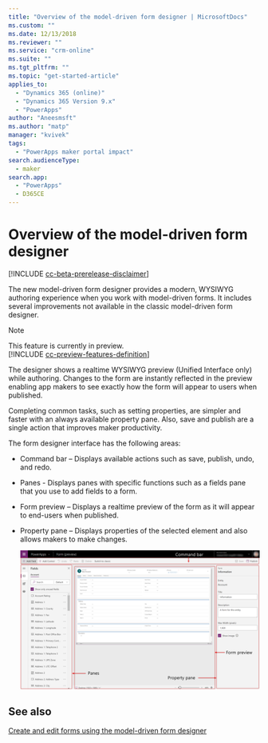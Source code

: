 ```yaml
---
title: "Overview of the model-driven form designer | MicrosoftDocs"
ms.custom: ""
ms.date: 12/13/2018
ms.reviewer: ""
ms.service: "crm-online"
ms.suite: ""
ms.tgt_pltfrm: ""
ms.topic: "get-started-article"
applies_to: 
  - "Dynamics 365 (online)"
  - "Dynamics 365 Version 9.x"
  - "PowerApps"
author: "Aneesmsft"
ms.author: "matp"
manager: "kvivek"
tags: 
  - "PowerApps maker portal impact"
search.audienceType: 
  - maker
search.app: 
  - "PowerApps"
  - D365CE
---
```

# Overview of the model-driven form designer
[!INCLUDE [cc-beta-prerelease-disclaimer](../../includes/cc-beta-prerelease-disclaimer.md)]

The new model-driven form designer provides a modern, WYSIWYG authoring experience when you work with model-driven forms. It includes several improvements not available in the classic model-driven form designer. 

> [!NOTE]
> This feature is currently in preview. <br />
> [!INCLUDE [cc-preview-features-definition](../../includes/cc-preview-features-definition.md)]

The designer shows a realtime WYSIWYG preview (Unified Interface only) while authoring. Changes to the form are instantly reflected in the preview enabling app makers to see exactly how the form will appear to users when published. 

Completing common tasks, such as setting properties, are simpler and faster with an always available property pane. Also, save and publish are a single action that improves maker productivity.

The form designer interface has the following areas: 
- Command bar – Displays available actions such as save, publish, undo, and redo. 
- Panes - Displays panes with specific functions such as a fields pane that you use to add fields to a form. 
- Form preview – Displays a realtime preview of the form as it will appear to end-users when published. 
- Property pane – Displays properties of the selected element and also allows makers to make changes.

   ![Form designer layout](media/form-designer-png.PNG)

## See also
[Create and edit forms using the model-driven form designer](create-and-edit-forms.md)
